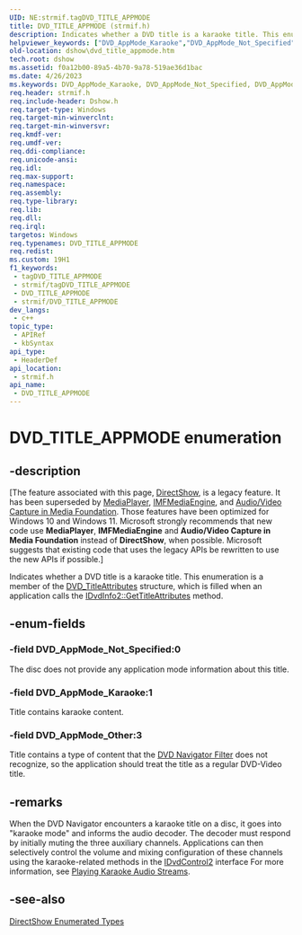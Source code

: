 ```yaml
---
UID: NE:strmif.tagDVD_TITLE_APPMODE
title: DVD_TITLE_APPMODE (strmif.h)
description: Indicates whether a DVD title is a karaoke title. This enumeration is a member of the DVD_TitleAttributes structure, which is filled when an application calls the IDvdInfo2::GetTitleAttributes method.
helpviewer_keywords: ["DVD_AppMode_Karaoke","DVD_AppMode_Not_Specified","DVD_AppMode_Other","DVD_TITLE_APPMODE","DVD_TITLE_APPMODE","DVD_TITLE_APPMODE enumeration [DirectShow]","DVD_TITLE_APPMODEEnumeration","dshow.dvd_title_appmode","strmif/DVD_AppMode_Karaoke","strmif/DVD_AppMode_Not_Specified","strmif/DVD_AppMode_Other","strmif/DVD_TITLE_APPMODE"]
old-location: dshow\dvd_title_appmode.htm
tech.root: dshow
ms.assetid: f0a12b00-89a5-4b70-9a78-519ae36d1bac
ms.date: 4/26/2023
ms.keywords: DVD_AppMode_Karaoke, DVD_AppMode_Not_Specified, DVD_AppMode_Other, DVD_TITLE_APPMODE, DVD_TITLE_APPMODE , DVD_TITLE_APPMODE enumeration [DirectShow], DVD_TITLE_APPMODEEnumeration, dshow.dvd_title_appmode, strmif/DVD_AppMode_Karaoke, strmif/DVD_AppMode_Not_Specified, strmif/DVD_AppMode_Other, strmif/DVD_TITLE_APPMODE
req.header: strmif.h
req.include-header: Dshow.h
req.target-type: Windows
req.target-min-winverclnt: 
req.target-min-winversvr: 
req.kmdf-ver: 
req.umdf-ver: 
req.ddi-compliance: 
req.unicode-ansi: 
req.idl: 
req.max-support: 
req.namespace: 
req.assembly: 
req.type-library: 
req.lib: 
req.dll: 
req.irql: 
targetos: Windows
req.typenames: DVD_TITLE_APPMODE
req.redist: 
ms.custom: 19H1
f1_keywords:
 - tagDVD_TITLE_APPMODE
 - strmif/tagDVD_TITLE_APPMODE
 - DVD_TITLE_APPMODE
 - strmif/DVD_TITLE_APPMODE
dev_langs:
 - c++
topic_type:
 - APIRef
 - kbSyntax
api_type:
 - HeaderDef
api_location:
 - strmif.h
api_name:
 - DVD_TITLE_APPMODE
---
```


# DVD_TITLE_APPMODE enumeration


## -description

\[The feature associated with this page, [DirectShow](/windows/win32/directshow/directshow), is a legacy feature. It has been superseded by [MediaPlayer](/uwp/api/Windows.Media.Playback.MediaPlayer), [IMFMediaEngine](/windows/win32/api/mfmediaengine/nn-mfmediaengine-imfmediaengine), and [Audio/Video Capture in Media Foundation](windows/win32/medfound/audio-video-capture-in-media-foundation). Those features have been optimized for Windows 10 and Windows 11. Microsoft strongly recommends that new code use **MediaPlayer**, **IMFMediaEngine** and **Audio/Video Capture in Media Foundation** instead of **DirectShow**, when possible. Microsoft suggests that existing code that uses the legacy APIs be rewritten to use the new APIs if possible.\]

Indicates whether a DVD title is a karaoke title. This enumeration is a member of the [DVD_TitleAttributes](/windows/desktop/api/strmif/ns-strmif-dvd_titleattributes) structure, which is filled when an application calls the <a href="/windows/desktop/api/strmif/nf-strmif-idvdinfo2-gettitleattributes">IDvdInfo2::GetTitleAttributes</a> method.

## -enum-fields

### -field DVD_AppMode_Not_Specified:0

The disc does not provide any application mode information about this title.

### -field DVD_AppMode_Karaoke:1

Title contains karaoke content.

### -field DVD_AppMode_Other:3

Title contains a type of content that the <a href="/windows/desktop/DirectShow/dvd-navigator-filter">DVD Navigator Filter</a> does not recognize, so the application should treat the title as a regular DVD-Video title.

## -remarks

When the DVD Navigator encounters a karaoke title on a disc, it goes into "karaoke mode" and informs the audio decoder. The decoder must respond by initially muting the three auxiliary channels. Applications can then selectively control the volume and mixing configuration of these channels using the karaoke-related methods in the <a href="/windows/desktop/api/strmif/nn-strmif-idvdcontrol2">IDvdControl2</a> interface For more information, see <a href="/windows/desktop/DirectShow/playing-karaoke-audio-streams">Playing Karaoke Audio Streams</a>.

## -see-also

<a href="/windows/desktop/DirectShow/directshow-enumerated-types">DirectShow Enumerated Types</a>

